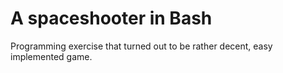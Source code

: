 # A spaceshooter in Bash
Programming exercise that turned out to be rather decent, easy implemented game.
